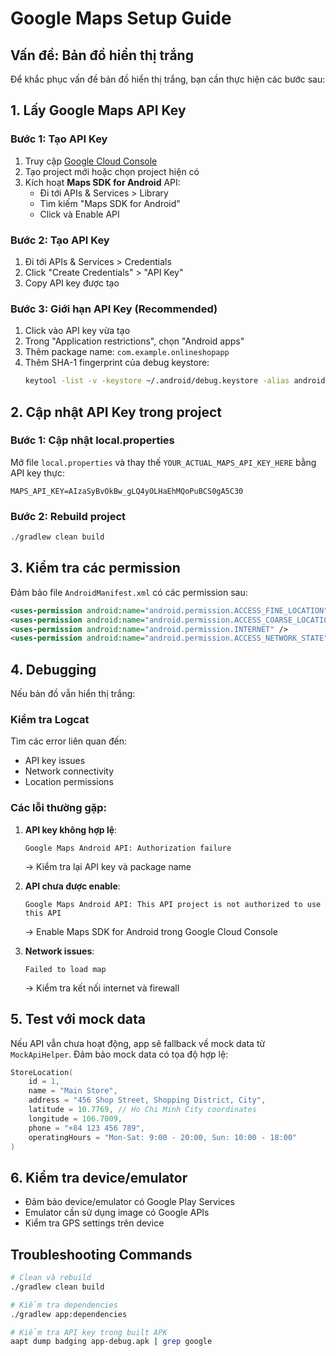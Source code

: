 # Google Maps Setup Guide

## Vấn đề: Bản đồ hiển thị trắng

Để khắc phục vấn đề bản đồ hiển thị trắng, bạn cần thực hiện các bước sau:

## 1. Lấy Google Maps API Key

### Bước 1: Tạo API Key
1. Truy cập [Google Cloud Console](https://console.cloud.google.com/)
2. Tạo project mới hoặc chọn project hiện có
3. Kích hoạt **Maps SDK for Android** API:
   - Đi tới APIs & Services > Library
   - Tìm kiếm "Maps SDK for Android"
   - Click và Enable API

### Bước 2: Tạo API Key
1. Đi tới APIs & Services > Credentials
2. Click "Create Credentials" > "API Key"
3. Copy API key được tạo

### Bước 3: Giới hạn API Key (Recommended)
1. Click vào API key vừa tạo
2. Trong "Application restrictions", chọn "Android apps"
3. Thêm package name: `com.example.onlineshopapp`
4. Thêm SHA-1 fingerprint của debug keystore:
   ```bash
   keytool -list -v -keystore ~/.android/debug.keystore -alias androiddebugkey -storepass android -keypass android
   ```

## 2. Cập nhật API Key trong project

### Bước 1: Cập nhật local.properties
Mở file `local.properties` và thay thế `YOUR_ACTUAL_MAPS_API_KEY_HERE` bằng API key thực:

```properties
MAPS_API_KEY=AIzaSyBvOkBw_gLQ4yOLHaEhMQoPuBCS0gA5C30
```

### Bước 2: Rebuild project
```bash
./gradlew clean build
```

## 3. Kiểm tra các permission

Đảm bảo file `AndroidManifest.xml` có các permission sau:
```xml
<uses-permission android:name="android.permission.ACCESS_FINE_LOCATION" />
<uses-permission android:name="android.permission.ACCESS_COARSE_LOCATION" />
<uses-permission android:name="android.permission.INTERNET" />
<uses-permission android:name="android.permission.ACCESS_NETWORK_STATE" />
```

## 4. Debugging

Nếu bản đồ vẫn hiển thị trắng:

### Kiểm tra Logcat
Tìm các error liên quan đến:
- API key issues
- Network connectivity
- Location permissions

### Các lỗi thường gặp:

1. **API key không hợp lệ**:
   ```
   Google Maps Android API: Authorization failure
   ```
   → Kiểm tra lại API key và package name

2. **API chưa được enable**:
   ```
   Google Maps Android API: This API project is not authorized to use this API
   ```
   → Enable Maps SDK for Android trong Google Cloud Console

3. **Network issues**:
   ```
   Failed to load map
   ```
   → Kiểm tra kết nối internet và firewall

## 5. Test với mock data

Nếu API vẫn chưa hoạt động, app sẽ fallback về mock data từ `MockApiHelper`. Đảm bảo mock data có tọa độ hợp lệ:

```kotlin
StoreLocation(
    id = 1,
    name = "Main Store",
    address = "456 Shop Street, Shopping District, City",
    latitude = 10.7769, // Ho Chi Minh City coordinates
    longitude = 106.7009,
    phone = "+84 123 456 789",
    operatingHours = "Mon-Sat: 9:00 - 20:00, Sun: 10:00 - 18:00"
)
```

## 6. Kiểm tra device/emulator

- Đảm bảo device/emulator có Google Play Services
- Emulator cần sử dụng image có Google APIs
- Kiểm tra GPS settings trên device

## Troubleshooting Commands

```bash
# Clean và rebuild
./gradlew clean build

# Kiểm tra dependencies
./gradlew app:dependencies

# Kiểm tra API key trong built APK
aapt dump badging app-debug.apk | grep google
```
